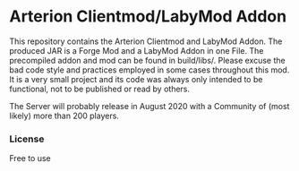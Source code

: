 # Arterion Clientmod/LabyMod Addon

This repository contains the Arterion Clientmod and LabyMod Addon. The produced JAR is a Forge Mod and a LabyMod Addon in one File.
The precompiled addon and mod can be found in build/libs/.
Please excuse the bad code style and practices employed in some cases throughout this mod.
It is a very small project and its code was always only intended to be functional, not to be published or read by others.

The Server will probably release in August 2020 with a Community of (most likely) more than 200 players.

### License

Free to use
